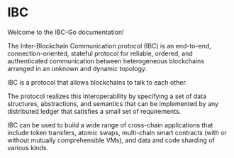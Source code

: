 <!--
title: IBC Go Documentation
footer:
  newsletter: false
-->

# IBC

Welcome to the IBC-Go documentation!

The Inter-Blockchain Communication protocol (IBC) is an end-to-end, connection-oriented, stateful protocol for reliable, ordered, and authenticated communication between heterogeneous blockchains arranged in an unknown and dynamic topology.

IBC is a protocol that allows blockchains to talk to each other.

The protocol realizes this interoperability by specifying a set of data structures, abstractions, and semantics that can be implemented by any distributed ledger that satisfies a small set of requirements.

IBC can be used to build a wide range of cross-chain applications that include token transfers, atomic swaps, multi-chain smart contracts (with or without mutually comprehensible VMs), and data and code sharding of various kinds.
